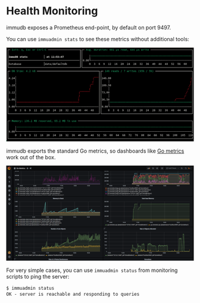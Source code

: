 # Health Monitoring

immudb exposes a Prometheus end-point, by default on port 9497.

You can use `immuadmin stats` to see these metrics without additional tools:

![immuadmin stats](/immudb/immuadmin-stats.png)

immudb exports the standard Go metrics, so dashboards like [Go metrics](https://grafana.com/grafana/dashboards/10826) work out of the box.

![immuadmin stats](/immudb/grafana-go.png)

For very simple cases, you can use `immuadmin status` from monitoring scripts to ping the server:

```
$ immuadmin status
OK - server is reachable and responding to queries
```
